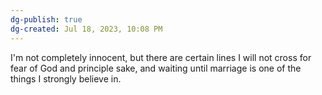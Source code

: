 ```yaml
---
dg-publish: true
dg-created: Jul 18, 2023, 10:08 PM
---
```


I'm not completely innocent, but there are certain lines I will not cross for fear of God and principle sake, and waiting until marriage is one of the things I strongly believe in.